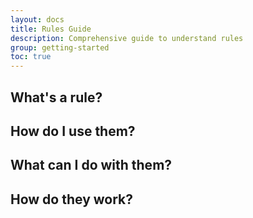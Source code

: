 ```yaml
---
layout: docs
title: Rules Guide
description: Comprehensive guide to understand rules
group: getting-started
toc: true
---
```


## What's a rule? 

## How do I use them?

## What can I do with them?

## How do they work?
